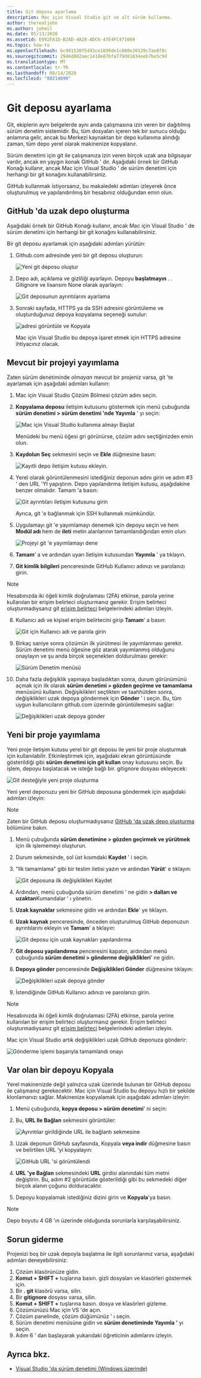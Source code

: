 ```yaml
---
title: Git deposu ayarlama
description: Mac için Visual Studio git ve alt sürüm kullanma.
author: therealjohn
ms.author: johmil
ms.date: 05/13/2020
ms.assetid: E992FA1D-B2AD-4A28-ADC6-47E4FC471060
ms.topic: how-to
ms.openlocfilehash: bc981530f5493ce1899de1c888e20129c7ae0f8c
ms.sourcegitcommit: 2946d802aec1418e87bfa779d81834eeb7be5c9d
ms.translationtype: MT
ms.contentlocale: tr-TR
ms.lasthandoff: 08/14/2020
ms.locfileid: "88214690"
---
```

# <a name="set-up-a-git-repository"></a>Git deposu ayarlama

Git, ekiplerin aynı belgelerde aynı anda çalışmasına izin veren bir dağıtılmış sürüm denetim sistemidir. Bu, tüm dosyaları içeren tek bir sunucu olduğu anlamına gelir, ancak bu Merkezi kaynaktan bir depo kullanıma alındığı zaman, tüm depo yerel olarak makinenize kopyalanır.

Sürüm denetimi için git ile çalışmanıza izin veren birçok uzak ana bilgisayar vardır, ancak en yaygın konak GitHub ' dır. Aşağıdaki örnek bir GitHub Konağı kullanır, ancak Mac için Visual Studio ' de sürüm denetimi için herhangi bir git konağını kullanabilirsiniz.

GitHub kullanmak istiyorsanız, bu makaledeki adımları izleyerek önce oluşturulmuş ve yapılandırılmış bir hesabınız olduğundan emin olun.

## <a name="creating-a-remote-repo-on-github"></a>GitHub 'da uzak depo oluşturma

Aşağıdaki örnek bir GitHub Konağı kullanır, ancak Mac için Visual Studio ' de sürüm denetimi için herhangi bir git konağını kullanabilirsiniz.

Bir git deposu ayarlamak için aşağıdaki adımları yürütün:

1. Github.com adresinde yeni bir git deposu oluşturun:

    ![Yeni git deposu oluştur](media/version-control-git1-sml.png)

2. Depo adı, açıklama ve gizliliği ayarlayın. Depoyu **başlatmayın** . . Gitignore ve lisansını None olarak ayarlayın:

    ![Git deposunun ayrıntılarını ayarlama](media/version-control-git2.png)

3. Sonraki sayfada, HTTPS ya da SSH adresini görüntüleme ve oluşturduğunuz depoya kopyalama seçeneği sunulur:

    ![adresi görüntüle ve Kopyala](media/version-control-git3.png)

   Mac için Visual Studio bu depoya işaret etmek için HTTPS adresine ihtiyacınız olacak.

## <a name="publishing-an-existing-project"></a>Mevcut bir projeyi yayımlama

Zaten sürüm denetiminde _olmayan_ mevcut bir projeniz varsa, git 'te ayarlamak için aşağıdaki adımları kullanın:

1. Mac için Visual Studio Çözüm Bölmesi çözüm adını seçin.

2. **Kopyalama deposu** iletişim kutusunu göstermek için menü çubuğunda **sürüm denetimi > sürüm denetimi 'nde Yayımla** ' yı seçin:

    ![Mac için Visual Studio kullanıma almayı Başlat](media/version-control-git4.png)

    Menüdeki bu menü öğesi gri görünürse, çözüm adını seçtiğinizden emin olun.

3. **Kaydolun Seç** sekmesini seçin ve **Ekle** düğmesine basın:

    ![Kayıtlı depo iletişim kutusu ekleyin.](media/version-control-git5.png)

4. Yerel olarak görüntülenmesini istediğiniz deponun adını girin ve adım #3 ' den URL 'YI yapıştırın. Depo yapılandırma iletişim kutusu, aşağıdakine benzer olmalıdır. Tamam 'a basın:

    ![Git ayrıntıları iletişim kutusunu girin](media/version-control-git6.png)

    Ayrıca, git 'e bağlanmak için SSH kullanmak mümkündür.

5. Uygulamayı git 'e yayımlamayı denemek için depoyu seçin ve hem **Modül adı** hem de **ileti** metin alanlarının tamamlandığından emin olun:

    ![Projeyi git 'e yayımlamayı dene](media/version-control-git7.png)

6. **Tamam**' a ve ardından uyarı Iletişim kutusundan **Yayımla** ' ya tıklayın.

7. **Git kimlik bilgileri** penceresinde GitHub Kullanıcı adınızı ve parolanızı girin. 

> [!NOTE]
> Hesabınızda iki öğeli kimlik doğrulaması (2FA) etkinse, parola yerine kullanılan bir erişim belirteci oluşturmanız gerekir. Erişim belirteci oluşturmadıysanız git [erişim belirteci](https://help.github.com/articles/creating-an-access-token-for-command-line-use/) belgelerindeki adımları izleyin.

8. Kullanıcı adı ve kişisel erişim belirtecini girip **Tamam**' a basın:

    ![Git için Kullanıcı adı ve parola girin](media/version-control-git9-sml.png)

9. Birkaç saniye sonra çözümün ilk yürütmesi ile yayımlanması gerekir. Sürüm denetimi menü öğesine göz atarak yayımlanmış olduğunu onaylayın ve şu anda birçok seçenekten doldurulması gerekir:

    ![Sürüm Denetim menüsü](media/version-control-git10.png)

10. Daha fazla değişiklik yapmaya başladıktan sonra, durum görünümünü açmak için ilk olarak **sürüm denetimi > gözden geçirme ve tamamlama** menüsünü kullanın. Değişiklikleri seçtikten ve taahhütden sonra, değişiklikleri uzak depoya göndermek için **Gönder** ' i seçin. Bu, tüm uygun kullanıcıların github.com üzerinde görüntülemesini sağlar:

    ![Değişiklikleri uzak depoya gönder](media/version-control-git11.png)

## <a name="publishing-a-new-project"></a>Yeni bir proje yayımlama

Yeni proje iletişim kutusu yerel bir git deposu ile yeni bir proje oluşturmak için kullanılabilir. Etkinleştirmek için, aşağıdaki ekran görüntüsünde gösterildiği gibi **sürüm denetimi için git kullan** onay kutusunu seçin. Bu işlem, depoyu başlatacak ve isteğe bağlı bir. gitignore dosyası ekleyecek:

![Git desteğiyle yeni proje oluşturma](media/version-control-git-publish-new1.png)

Yeni yerel deponuzu yeni bir GitHub deposuna göndermek için aşağıdaki adımları izleyin:

> [!NOTE]
> Zaten bir GitHub deposu oluşturmadıysanız [GitHub 'da uzak depo oluşturma](#creating-a-remote-repo-on-github) bölümüne bakın.

1. Menü çubuğunda **sürüm denetimine > gözden geçirmek ve yürütmek** için ilk işlememeyi oluşturun.

2. Durum sekmesinde, sol üst kısımdaki **Kaydet** ' i seçin.

3. "Ilk tamamlama" gibi bir teslim iletisi yazın ve ardından **Yürüt**' e tıklayın:

    ![Git deposuna ilk değişiklikleri Kaydet](media/version-control-git-publish-new2.png)

4. Ardından, menü çubuğunda sürüm denetimi ' ne gidin **> dalları ve uzaktan**Kumandalar ' ı yönetin.

5. **Uzak kaynaklar** sekmesine gidin ve ardından **Ekle**' ye tıklayın.

6. **Uzak kaynak** penceresinde, önceden oluşturulmuş GitHub deponuzun ayrıntılarını ekleyin ve **Tamam**' a tıklayın:

    ![Git deposu için uzak kaynakları yapılandırma](media/version-control-git-publish-new3.png)

7. **Git deposu yapılandırma** penceresini kapatın, ardından menü çubuğunda **sürüm denetimi > gönderme değişiklikleri**' ne gidin.

8. **Depoya gönder** penceresinde **Değişiklikleri Gönder** düğmesine tıklayın:

    ![Değişiklikleri uzak depoya gönder](media/version-control-git-publish-new4.png)

9. İstendiğinde GitHub Kullanıcı adınızı ve parolanızı girin.

> [!NOTE]
> Hesabınızda iki öğeli kimlik doğrulaması (2FA) etkinse, parola yerine kullanılan bir erişim belirteci oluşturmanız gerekir. Erişim belirteci oluşturmadıysanız git [erişim belirteci](https://help.github.com/articles/creating-an-access-token-for-command-line-use/) belgelerindeki adımları izleyin.

Mac için Visual Studio artık değişiklikleri uzak GitHub deponuza gönderir:

![Gönderme işlemi başarıyla tamamlandı onayı](media/version-control-git11.png)

## <a name="clone-an-existing-repository"></a>Var olan bir depoyu Kopyala

Yerel makinenizde değil yalnızca uzak üzerinde bulunan bir GitHub deposu ile çalışmanız gerekecektir. Mac için Visual Studio bu depoyu hızlı bir şekilde klonlamanızı sağlar. Makinenize kopyalamak için aşağıdaki adımları izleyin:

1. Menü çubuğunda, **kopya deposu > sürüm denetimi**' ni seçin:

2. Bu, **URL Ile Bağlan** sekmesini görüntüler:

    ![Ayrıntılar girildiğinde URL ile bağlantı sekmesine](media/version-control-git13.png)

3. Uzak deponun GitHub sayfasında, Kopyala **veya indir** düğmesine basın ve belirtilen URL 'yi kopyalayın:

    ![GitHub URL 'si görüntülendi](media/version-control-git14.png)

4. **URL 'ye Bağlan** sekmesindeki **URL** girdisi alanındaki tüm metni değiştirin. Bu, adım #2 görüntüde gösterildiği gibi bu sekmedeki diğer birçok alanın çoğunu dolduracaktır.

5. Depoyu kopyalamak istediğiniz dizini girin ve **Kopyala**'ya basın.

> [!NOTE]
> Depo boyutu 4 GB 'ın üzerinde olduğunda sorunlarla karşılaşabilirsiniz.

## <a name="troubleshooting"></a>Sorun giderme

Projenizi boş bir uzak depoyla başlatma ile ilgili sorunlarınız varsa, aşağıdaki adımları deneyebilirsiniz:

1. Çözüm klasörünüze gidin.
1. **Komut + SHIFT +** tuşlarına basın. gizli dosyaları ve klasörleri göstermek için.
1. Bir **. git** klasörü varsa, silin.
1. Bir **gitignore** dosyası varsa, silin.
1. **Komut + SHIFT +** tuşlarına basın. dosya ve klasörleri gizleme.
1. Çözümünüzü Mac için VS 'de açın.
1. Çözüm panelinde, çözüm düğümünüz ' ı seçin.
1. Sürüm denetimi menüsüne gidin ve **sürüm denetiminde Yayımla '** yı seçin.
1. Adım 6 ' dan başlayarak yukarıdaki öğreticinin adımlarını izleyin.

## <a name="see-also"></a>Ayrıca bkz.

- [Visual Studio 'da sürüm denetimi (Windows üzerinde)](/visualstudio/version-control/)
